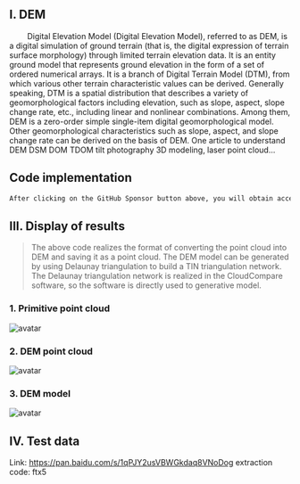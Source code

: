 ##  I. DEM 

   Digital Elevation Model (Digital Elevation Model), referred to as DEM, is a digital simulation of ground terrain (that is, the digital expression of terrain surface morphology) through limited terrain elevation data. It is an entity ground model that represents ground elevation in the form of a set of ordered numerical arrays. It is a branch of Digital Terrain Model (DTM), from which various other terrain characteristic values can be derived. Generally speaking, DTM is a spatial distribution that describes a variety of geomorphological factors including elevation, such as slope, aspect, slope change rate, etc., including linear and nonlinear combinations. Among them, DEM is a zero-order simple single-item digital geomorphological model. Other geomorphological characteristics such as slope, aspect, and slope change rate can be derived on the basis of DEM. One article to understand DEM DSM DOM TDOM tilt photography 3D modeling, laser point cloud... 

##  Code implementation 

 ```python  
After clicking on the GitHub Sponsor button above, you will obtain access permissions to my private code repository ( https://github.com/slowlon/my_code_bar ) to view this blog code. By searching the code number of this blog, you can find the code you need, code number is: 2024020309574518471
 ```  
##  III. Display of results 

>  The above code realizes the format of converting the point cloud into DEM and saving it as a point cloud. The DEM model can be generated by using Delaunay triangulation to build a TIN triangulation network. The Delaunay triangulation network is realized in the CloudCompare software, so the software is directly used to generative model. 

###  1. Primitive point cloud 

![avatar]( 4558cc0995984b46bad3a4d121f40f23.png) 

###  2. DEM point cloud 

![avatar]( 8928f9160fcc4318ad62b57c49818012.png) 

###  3. DEM model 

![avatar]( 9fb946843dee4e37b9d132ded31093ae.png) 

##  IV. Test data 

Link: https://pan.baidu.com/s/1qPJY2usVBWGkdaq8VNoDog extraction code: ftx5 

